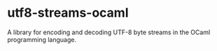 # utf8-streams-ocaml
A library for encoding and decoding UTF-8 byte streams in the OCaml programming language.
